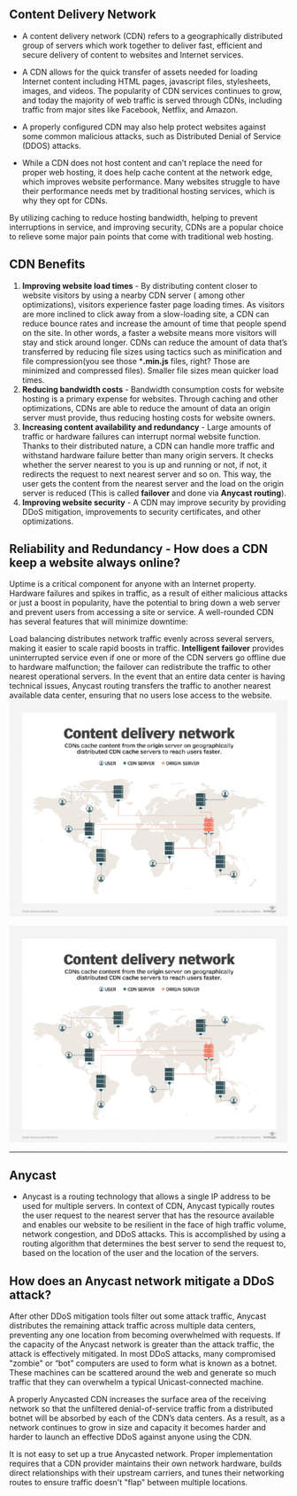 ## Content Delivery Network ##

- A content delivery network (CDN) refers to a geographically distributed group of servers which work together to
  deliver fast, efficient and secure delivery of content to websites and Internet services.

- A CDN allows for the quick transfer of assets needed for loading Internet content including HTML pages, javascript
  files, stylesheets, images, and videos. The popularity of CDN services continues to grow, and today the majority of
  web traffic is served through CDNs, including traffic from major sites like Facebook, Netflix, and Amazon.

- A properly configured CDN may also help protect websites against some common malicious attacks, such as Distributed
  Denial of Service (DDOS) attacks.

- While a CDN does not host content and can’t replace the need for proper web hosting, it does help cache content at the
  network edge, which improves website performance. Many websites struggle to have their performance needs met by
  traditional hosting services, which is why they opt for CDNs.

By utilizing caching to reduce hosting bandwidth, helping to prevent interruptions in service, and improving security,
CDNs are a popular choice to relieve some major pain points that come with traditional web hosting.

## CDN Benefits ##

1. **Improving website load times** - By distributing content closer to website visitors by using a nearby CDN server (
   among other optimizations), visitors experience faster page loading times. As visitors are more inclined to click
   away from a slow-loading site, a CDN can reduce bounce rates and increase the amount of time that people spend on the
   site. In other words, a faster a website means more visitors will stay and stick around longer. CDNs can reduce the
   amount of data that’s transferred by reducing file sizes using tactics such as minification and file compression(you
   see those ***.min.js** files, right? Those are minimized and compressed files).
   Smaller file sizes mean quicker load times.
2. **Reducing bandwidth costs** - Bandwidth consumption costs for website hosting is a primary expense for websites.
   Through caching and other optimizations, CDNs are able to reduce the amount of data an origin server must provide,
   thus reducing hosting costs for website owners.
3. **Increasing content availability and redundancy** - Large amounts of traffic or hardware failures can interrupt
   normal website function. Thanks to their distributed nature, a CDN can handle more traffic and withstand hardware
   failure better than many origin servers. It checks whether the server nearest to you is up and running or not, if
   not, it redirects the request to next nearest server and so on. This way, the user gets the content from the nearest
   server and the load on the origin server is reduced (This is called **failover** and done via **Anycast routing**).
4. **Improving website security** - A CDN may improve security by providing DDoS mitigation, improvements to security
   certificates, and other optimizations.

## Reliability and Redundancy - How does a CDN keep a website always online? ##

Uptime is a critical component for anyone with an Internet property. Hardware failures and spikes in traffic, as a
result of either malicious attacks or just a boost in popularity, have the potential to bring down a web server and
prevent users from accessing a site or service. A well-rounded CDN has several features that will minimize downtime:

Load balancing distributes network traffic evenly across several servers, making it easier to scale rapid boosts in
traffic.
**Intelligent failover** provides uninterrupted service even if one or more of the CDN servers go offline due to
hardware malfunction; the failover can redistribute the traffic to other nearest operational servers.
In the event that an entire data center is having technical issues, Anycast routing transfers the traffic to another
nearest available data center, ensuring that no users lose access to the website.
[![Content Deliver Network - 1](images/CDN.png)](https://www.youtube.com/watch?v=8zX0rue2Hic)

[![Content Deliver Network - 2](images/CDN.png)](https://www.youtube.com/watch?v=b2scqJYSFf0)

----

## Anycast ##

- Anycast is a routing technology that allows a single IP address to be used for multiple servers. In context of CDN,
  Anycast typically routes the user request to the nearest server that has the resource available and enables our
  website to be resilient in the face of high traffic volume, network congestion, and DDoS attacks. This is accomplished
  by using a routing algorithm that determines the best server to send the request to, based on the location of the user
  and the location of the servers.

## How does an Anycast network mitigate a DDoS attack? ##

After other DDoS mitigation tools filter out some attack traffic, Anycast distributes the remaining attack
traffic across multiple data centers, preventing any one location from becoming overwhelmed with requests. If the
capacity of the Anycast network is greater than the attack traffic, the attack is effectively mitigated. In most DDoS
attacks, many compromised "zombie" or “bot” computers are used to form what is known as a botnet. These machines can be
scattered around the web and generate so much traffic that they can overwhelm a typical Unicast-connected machine.

A properly Anycasted CDN increases the surface area of the receiving network so that the unfiltered denial-of-service
traffic from a distributed botnet will be absorbed by each of the CDN’s data centers. As a result, as a network
continues to grow in size and capacity it becomes harder and harder to launch an effective DDoS against anyone using the
CDN.

It is not easy to set up a true Anycasted network. Proper implementation requires that a CDN provider maintains their
own network hardware, builds direct relationships with their upstream carriers, and tunes their networking routes to
ensure traffic doesn't "flap" between multiple locations.